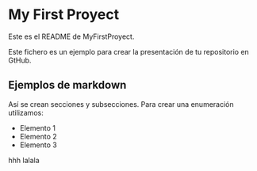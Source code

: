 My First Proyect
==========

Este es el README de MyFirstProyect.

Este fichero es un ejemplo para crear la presentación de tu repositorio en GtHub.

Ejemplos de markdown
--------------------

Así se crean secciones y subsecciones. Para crear una enumeración utilizamos:
+ Elemento 1
+ Elemento 2
+ Elemento 3

hhh
lalala